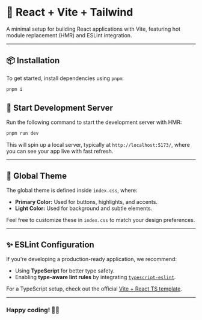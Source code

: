 # 🚀 React + Vite + Tailwind  
A minimal setup for building React applications with Vite, featuring hot module replacement (HMR) and ESLint integration.

---

## 📦 Installation  
To get started, install dependencies using `pnpm`:  

```sh
pnpm i
```

## 🚀 Start Development Server  
Run the following command to start the development server with HMR:  

```sh
pnpm run dev
```

This will spin up a local server, typically at `http://localhost:5173/`, where you can see your app live with fast refresh.

---

## 🎨 Global Theme  
The global theme is defined inside `index.css`, where:  
- **Primary Color:** Used for buttons, highlights, and accents.  
- **Light Color:** Used for background and subtle elements.  

Feel free to customize these in `index.css` to match your design preferences.

---

## ✨ ESLint Configuration  
If you're developing a production-ready application, we recommend:  
- Using **TypeScript** for better type safety.  
- Enabling **type-aware lint rules** by integrating [`typescript-eslint`](https://typescript-eslint.io).  

For a TypeScript setup, check out the official [Vite + React TS template](https://github.com/vitejs/vite/tree/main/packages/create-vite/template-react-ts).

---

### Happy coding! 🚀🎉